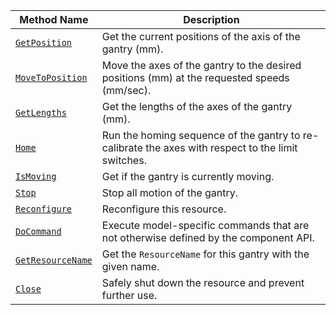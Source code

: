 <!-- prettier-ignore -->
| Method Name | Description |
| ----------- | ----------- |
| [`GetPosition`](/appendix/apis/components/gantry/#getposition) | Get the current positions of the axis of the gantry (mm). |
| [`MoveToPosition`](/appendix/apis/components/gantry/#movetoposition) | Move the axes of the gantry to the desired positions (mm) at the requested speeds (mm/sec). |
| [`GetLengths`](/appendix/apis/components/gantry/#getlengths) | Get the lengths of the axes of the gantry (mm). |
| [`Home`](/appendix/apis/components/gantry/#home) | Run the homing sequence of the gantry to re-calibrate the axes with respect to the limit switches. |
| [`IsMoving`](/appendix/apis/components/gantry/#ismoving) | Get if the gantry is currently moving. |
| [`Stop`](/appendix/apis/components/gantry/#stop) | Stop all motion of the gantry. |
| [`Reconfigure`](/appendix/apis/components/gantry/#reconfigure) | Reconfigure this resource. |
| [`DoCommand`](/appendix/apis/components/gantry/#docommand) | Execute model-specific commands that are not otherwise defined by the component API. |
| [`GetResourceName`](/appendix/apis/components/gantry/#getresourcename) | Get the `ResourceName` for this gantry with the given name. |
| [`Close`](/appendix/apis/components/gantry/#close) | Safely shut down the resource and prevent further use. |
